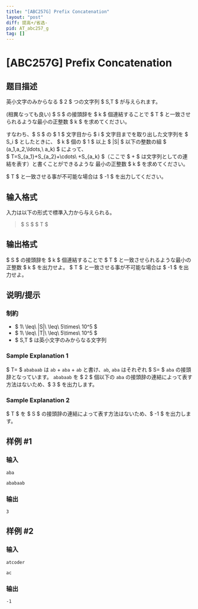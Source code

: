 ```yaml
---
title: "[ABC257G] Prefix Concatenation"
layout: "post"
diff: 提高+/省选-
pid: AT_abc257_g
tag: []
---
```


# [ABC257G] Prefix Concatenation

## 题目描述

[problemUrl]: https://atcoder.jp/contests/abc257/tasks/abc257_g

英小文字のみからなる $ 2 $ つの文字列 $ S,T $ が与えられます。

(相異なっても良い) $ S $ の接頭辞を $ k $ 個連結することで $ T $ と一致させられるような最小の正整数 $ k $ を求めてください。

すなわち、$ S $ の $ 1 $ 文字目から $ i $ 文字目までを取り出した文字列を $ S_i $ としたときに、 $ k $ 個の $ 1 $ 以上 $ |S| $ 以下の整数の組 $ (a_1,a_2,\ldots,\ a_k) $ によって、  
 $ T=S_{a_1}+S_{a_2}+\cdots\ +S_{a_k} $（ここで $ + $ は文字列としての連結を表す）と書くことができるような 最小の正整数 $ k $ を求めてください。

$ T $ と一致させる事が不可能な場合は $ -1 $ を出力してください。

## 输入格式

入力は以下の形式で標準入力から与えられる。

> $ S $ $ T $

## 输出格式

$ S $ の接頭辞を $ k $ 個連結することで $ T $ と一致させられるような最小の正整数 $ k $ を出力せよ。 $ T $ と一致させる事が不可能な場合は $ -1 $ を出力せよ。

## 说明/提示

### 制約

- $ 1\ \leq\ |S|\ \leq\ 5\times\ 10^5 $
- $ 1\ \leq\ |T|\ \leq\ 5\times\ 10^5 $
- $ S,T $ は英小文字のみからなる文字列

### Sample Explanation 1

$ T= $ `ababaab` は `ab` + `aba` + `ab` と書け、`ab`, `aba` はそれぞれ $ S= $ `aba` の接頭辞となっています。 `ababaab` を $ 2 $ 個以下の `aba` の接頭辞の連結によって表す方法はないため、$ 3 $ を出力します。

### Sample Explanation 2

$ T $ を $ S $ の接頭辞の連結によって表す方法はないため、$ -1 $ を出力します。

## 样例 #1

### 输入

```
aba
ababaab
```

### 输出

```
3
```

## 样例 #2

### 输入

```
atcoder
ac
```

### 输出

```
-1
```

